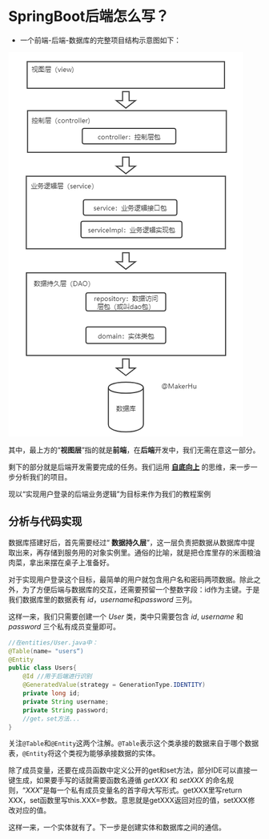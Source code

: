 # SpringBoot后端怎么写？

* 一个前端-后端-数据库的完整项目结构示意图如下：

![项目结构](Structure.png "项目结构示意图")

其中，最上方的“**视图层**”指的就是**前端**，在**后端**开发中，我们无需在意这一部分。

剩下的部分就是后端开发需要完成的任务。我们运用 **[自底向上](https://baike.baidu.com/item/%E8%87%AA%E5%BA%95%E5%90%91%E4%B8%8A/56623454)** 的思维，来一步一步分析我们的项目。

现以“实现用户登录的后端业务逻辑”为目标来作为我们的教程案例

## 分析与代码实现

数据库搭建好后，首先需要经过“ **数据持久层**”，这一层负责把数据从数据库中提取出来，再存储到服务用的对象实例里。通俗的比喻，就是把仓库里存的米面粮油肉菜，拿出来摆在桌子上准备好。

对于实现用户登录这个目标，最简单的用户就包含用户名和密码两项数据。除此之外，为了方便后端与数据库的交互，还需要预留一个整数字段：id作为主键。于是我们数据库里的数据表有 *id*，*username*和*password* 三列。

这样一来，我们只需要创建一个 *User* 类，类中只需要包含 *id*, *username* 和 *password* 三个私有成员变量即可。
```Java
//在entities/User.java中：
@Table(name= "users“)
@Entity
public class Users{
    @Id //用于后端进行识别
    @GeneratedValue(strategy = GenerationType.IDENTITY)
    private long id;
    private String username;
    private String password;
    //get，set方法...
}
```
关注```@Table```和```@Entity```这两个注解。```@Table```表示这个类承接的数据来自于哪个数据表，```@Entity```将这个类视为能够承接数据的实体。

除了成员变量，还要在成员函数中定义公开的get和set方法，部分IDE可以直接一键生成，如果要手写的话就需要函数名遵循 *getXXX* 和 *setXXX* 的命名规则，“*XXX*”是每一个私有成员变量名的首字母大写形式。getXXX里写return XXX，set函数里写this.XXX=参数。意思就是getXXX返回对应的值，setXXX修改对应的值。

这样一来，一个实体就有了。下一步是创建实体和数据库之间的通信。